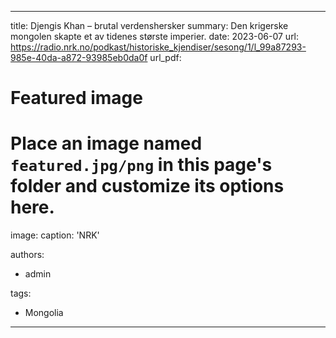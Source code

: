 ---
title: Djengis Khan – brutal verdenshersker
summary: Den krigerske mongolen skapte et av tidenes største imperier.
date: 2023-06-07
url: https://radio.nrk.no/podkast/historiske_kjendiser/sesong/1/l_99a87293-985e-40da-a872-93985eb0da0f
url_pdf: 

# Featured image
# Place an image named `featured.jpg/png` in this page's folder and customize its options here.
image: 
  caption: 'NRK'

authors:
  - admin

tags:
  - Mongolia
  ---
